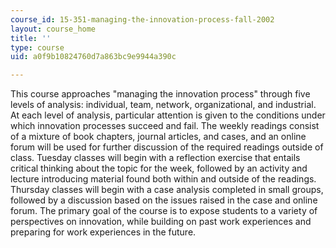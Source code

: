 ```yaml
---
course_id: 15-351-managing-the-innovation-process-fall-2002
layout: course_home
title: ''
type: course
uid: a0f9b10824760d7a863bc9e9944a390c

---
```

This course approaches "managing the innovation process" through five levels of analysis: individual, team, network, organizational, and industrial. At each level of analysis, particular attention is given to the conditions under which innovation processes succeed and fail. The weekly readings consist of a mixture of book chapters, journal articles, and cases, and an online forum will be used for further discussion of the required readings outside of class. Tuesday classes will begin with a reflection exercise that entails critical thinking about the topic for the week, followed by an activity and lecture introducing material found both within and outside of the readings. Thursday classes will begin with a case analysis completed in small groups, followed by a discussion based on the issues raised in the case and online forum. The primary goal of the course is to expose students to a variety of perspectives on innovation, while building on past work experiences and preparing for work experiences in the future.

